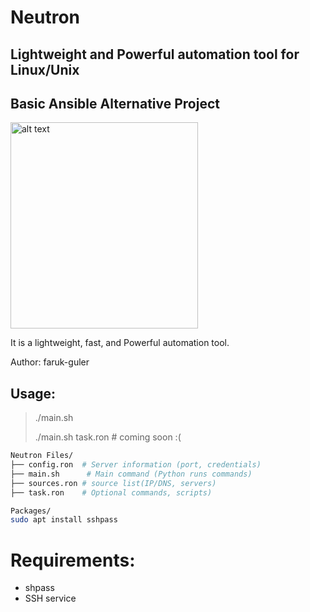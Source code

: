 # Neutron
## Lightweight and Powerful automation tool for Linux/Unix
## Basic Ansible Alternative Project
<img src="https://farukguler.com/assets/img/neutron.png" alt="alt text" width="300" height="330">

It is a lightweight, fast, and Powerful automation tool.

Author: faruk-guler
## Usage:
> ./main.sh
> 
> ./main.sh task.ron # coming soon :(
~~~sh
Neutron Files/
├── config.ron  # Server information (port, credentials)
├── main.sh      # Main command (Python runs commands)
├── sources.ron # source list(IP/DNS, servers)
├── task.ron    # Optional commands, scripts)

Packages/
sudo apt install sshpass

~~~

# Requirements:
- shpass
- SSH service


